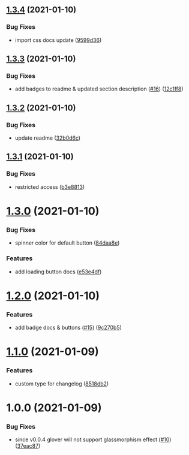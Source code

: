## [1.3.4](https://github.com/KrzysztofLen/glower.io/compare/v1.3.3...v1.3.4) (2021-01-10)


### Bug Fixes

* import css docs update ([9599d36](https://github.com/KrzysztofLen/glower.io/commit/9599d367077a1fd8e36779be6289b5b23824f09e))

## [1.3.3](https://github.com/KrzysztofLen/glower.io/compare/v1.3.2...v1.3.3) (2021-01-10)


### Bug Fixes

* add badges to readme & updated section description ([#16](https://github.com/KrzysztofLen/glower.io/issues/16)) ([12c1ff8](https://github.com/KrzysztofLen/glower.io/commit/12c1ff8233253a204086e9301f5fa9d71e9225d7))

## [1.3.2](https://github.com/KrzysztofLen/glower.io/compare/v1.3.1...v1.3.2) (2021-01-10)


### Bug Fixes

* update readme ([32b0d6c](https://github.com/KrzysztofLen/glower.io/commit/32b0d6c8709a5c17fa6da1a5db17f2f7086975b2))

## [1.3.1](https://github.com/KrzysztofLen/glower.io/compare/v1.3.0...v1.3.1) (2021-01-10)


### Bug Fixes

* restricted access ([b3e8813](https://github.com/KrzysztofLen/glower.io/commit/b3e8813f5d71a24a3c3000c9ec2062e4cd199b98))

# [1.3.0](https://github.com/KrzysztofLen/glower.io/compare/v1.2.0...v1.3.0) (2021-01-10)


### Bug Fixes

* spinner color for default button ([84daa8e](https://github.com/KrzysztofLen/glower.io/commit/84daa8ed92cca9f13b3526c89913b7b36386f9a2))


### Features

* add loading button docs ([e53e4df](https://github.com/KrzysztofLen/glower.io/commit/e53e4df706fb306a998227b5fd107311e5027594))

# [1.2.0](https://github.com/KrzysztofLen/glower.io/compare/v1.1.0...v1.2.0) (2021-01-10)


### Features

* add badge docs & buttons ([#15](https://github.com/KrzysztofLen/glower.io/issues/15)) ([9c270b5](https://github.com/KrzysztofLen/glower.io/commit/9c270b5e8a91f16076babddb76594aa7f8f35a94))

# [1.1.0](https://github.com/KrzysztofLen/glower.io/compare/v1.0.1...v1.1.0) (2021-01-09)


### Features

* custom type for changelog ([8518db2](https://github.com/KrzysztofLen/glower.io/commit/8518db229b4fbd36689d35cf5fa55e89154f64e3))


# 1.0.0 (2021-01-09)


### Bug Fixes

* since v0.0.4 glover will not support glassmorphism effect ([#10](https://github.com/KrzysztofLen/glower.io/issues/10)) ([37eac87](https://github.com/KrzysztofLen/glower.io/commit/37eac8734d80e425661954b3be79818a1557e164))
